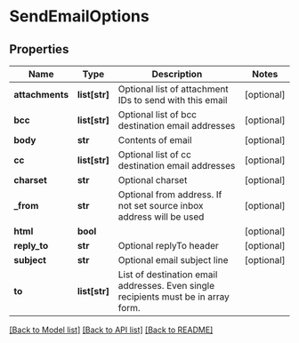 # SendEmailOptions

## Properties
Name | Type | Description | Notes
------------ | ------------- | ------------- | -------------
**attachments** | **list[str]** | Optional list of attachment IDs to send with this email | [optional] 
**bcc** | **list[str]** | Optional list of bcc destination email addresses | [optional] 
**body** | **str** | Contents of email | [optional] 
**cc** | **list[str]** | Optional list of cc destination email addresses | [optional] 
**charset** | **str** | Optional charset | [optional] 
**_from** | **str** | Optional from address. If not set source inbox address will be used | [optional] 
**html** | **bool** |  | [optional] 
**reply_to** | **str** | Optional replyTo header | [optional] 
**subject** | **str** | Optional email subject line | [optional] 
**to** | **list[str]** | List of destination email addresses. Even single recipients must be in array form. | 

[[Back to Model list]](../README.md#documentation-for-models) [[Back to API list]](../README.md#documentation-for-api-endpoints) [[Back to README]](../README.md)


